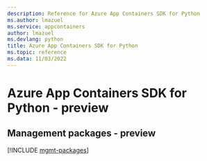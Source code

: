 ```yaml
---
description: Reference for Azure App Containers SDK for Python
ms.author: lmazuel
ms.service: appcontainers
author: lmazuel
ms.devlang: python
title: Azure App Containers SDK for Python
ms.topic: reference
ms.data: 11/03/2022
---
```

# Azure App Containers SDK for Python - preview

## Management packages - preview
[!INCLUDE [mgmt-packages](app-containers-mgmt-index.md)]